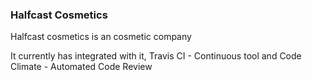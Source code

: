 
### Halfcast Cosmetics

Halfcast cosmetics is an cosmetic company

It currently has integrated with it, Travis CI - Continuous tool and Code Climate - Automated Code Review
